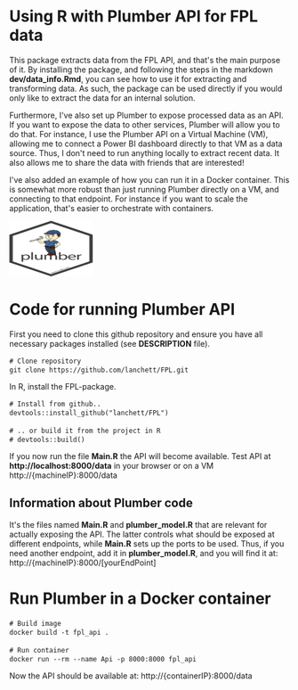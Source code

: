 # Using R with Plumber API for FPL data

This package extracts data from the FPL API, and that's the main purpose of it.
By installing the package, and following the steps in the markdown **dev/data_info.Rmd**, you can see how to use it for extracting and transforming data.
As such, the package can be used directly if you would only like to extract the data for an internal solution.

Furthermore, I've also set up Plumber to expose processed data as an API.  
If you want to expose the data to other services, Plumber will allow you to do that.
For instance, I use the Plumber API on a Virtual Machine (VM), allowing me to connect a Power BI dashboard directly to that VM as a data source. 
Thus, I don't need to run anything locally to extract recent data. It also allows me to share the data with friends that are interested! 

I've also added an example of how you can run it in a Docker container. This is somewhat more robust than just running Plumber directly on a VM, and connecting to that endpoint. For instance if you want to scale the application, that's easier to orchestrate with containers. 


<img src="img/plumber.jpg" alt="Plumber from RStudio"
	title="Plumber" width="150" height="100" />
	
# Code for running Plumber API

First you need to clone this github repository and ensure you have all necessary packages installed (see **DESCRIPTION** file). 
```
# Clone repository
git clone https://github.com/lanchett/FPL.git

```
In R, install the FPL-package.

```
# Install from github..
devtools::install_github("lanchett/FPL")

# .. or build it from the project in R
# devtools::build()

```

If you now run the file **Main.R** the API will become available. 
Test API at **http://localhost:8000/data** in your browser or on a VM
http://{machineIP}:8000/data 

## Information about Plumber code
It's the files named **Main.R** and **plumber_model.R** that are relevant for actually exposing the API.
The latter controls what should be exposed at different endpoints, while **Main.R** sets up the ports to be used. 
Thus, if you need another endpoint, add it in **plumber_model.R**, and you will find it at:
http://{machineIP}:8000/[yourEndPoint] 

# Run Plumber in a Docker container

```
# Build image
docker build -t fpl_api .

# Run container
docker run --rm --name Api -p 8000:8000 fpl_api

```
Now the API should be available at:
http://{containerIP}:8000/data 

